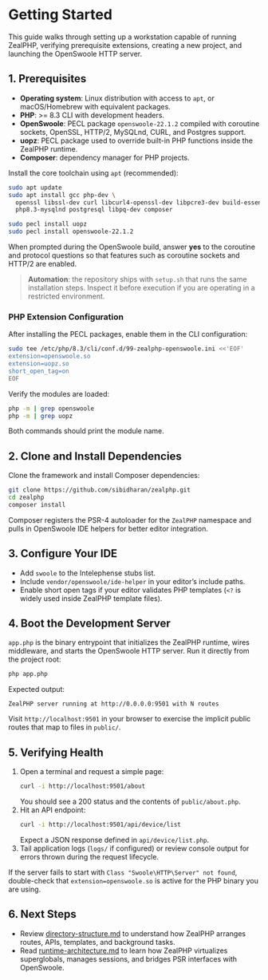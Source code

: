 # Getting Started

This guide walks through setting up a workstation capable of running ZealPHP, verifying prerequisite extensions, creating a new project, and launching the OpenSwoole HTTP server.

## 1. Prerequisites

- **Operating system**: Linux distribution with access to `apt`, or macOS/Homebrew with equivalent packages.
- **PHP**: >= 8.3 CLI with development headers.
- **OpenSwoole**: PECL package `openswoole-22.1.2` compiled with coroutine sockets, OpenSSL, HTTP/2, MySQLnd, CURL, and Postgres support.
- **uopz**: PECL package used to override built-in PHP functions inside the ZealPHP runtime.
- **Composer**: dependency manager for PHP projects.

Install the core toolchain using `apt` (recommended):

```bash
sudo apt update
sudo apt install gcc php-dev \
  openssl libssl-dev curl libcurl4-openssl-dev libpcre3-dev build-essential \
  php8.3-mysqlnd postgresql libpq-dev composer

sudo pecl install uopz
sudo pecl install openswoole-22.1.2
```

When prompted during the OpenSwoole build, answer **yes** to the coroutine and protocol questions so that features such as coroutine sockets and HTTP/2 are enabled.

> **Automation**: the repository ships with `setup.sh` that runs the same installation steps. Inspect it before execution if you are operating in a restricted environment.

### PHP Extension Configuration

After installing the PECL packages, enable them in the CLI configuration:

```bash
sudo tee /etc/php/8.3/cli/conf.d/99-zealphp-openswoole.ini <<'EOF'
extension=openswoole.so
extension=uopz.so
short_open_tag=on
EOF
```

Verify the modules are loaded:

```bash
php -m | grep openswoole
php -m | grep uopz
```

Both commands should print the module name.

## 2. Clone and Install Dependencies

Clone the framework and install Composer dependencies:

```bash
git clone https://github.com/sibidharan/zealphp.git
cd zealphp
composer install
```

Composer registers the PSR-4 autoloader for the `ZealPHP` namespace and pulls in OpenSwoole IDE helpers for better editor integration.

## 3. Configure Your IDE

- Add `swoole` to the Intelephense stubs list.
- Include `vendor/openswoole/ide-helper` in your editor’s include paths.
- Enable short open tags if your editor validates PHP templates (`<?` is widely used inside ZealPHP template files).

## 4. Boot the Development Server

`app.php` is the binary entrypoint that initializes the ZealPHP runtime, wires middleware, and starts the OpenSwoole HTTP server. Run it directly from the project root:

```bash
php app.php
```

Expected output:

```
ZealPHP server running at http://0.0.0.0:9501 with N routes
```

Visit `http://localhost:9501` in your browser to exercise the implicit public routes that map to files in `public/`.

## 5. Verifying Health

1. Open a terminal and request a simple page:
   ```bash
   curl -i http://localhost:9501/about
   ```
   You should see a 200 status and the contents of `public/about.php`.
2. Hit an API endpoint:
   ```bash
   curl -i http://localhost:9501/api/device/list
   ```
   Expect a JSON response defined in `api/device/list.php`.
3. Tail application logs (`logs/` if configured) or review console output for errors thrown during the request lifecycle.

If the server fails to start with `Class "Swoole\HTTP\Server" not found`, double-check that `extension=openswoole.so` is active for the PHP binary you are using.

## 6. Next Steps

- Review [directory-structure.md](directory-structure.md) to understand how ZealPHP arranges routes, APIs, templates, and background tasks.
- Read [runtime-architecture.md](runtime-architecture.md) to learn how ZealPHP virtualizes superglobals, manages sessions, and bridges PSR interfaces with OpenSwoole.
